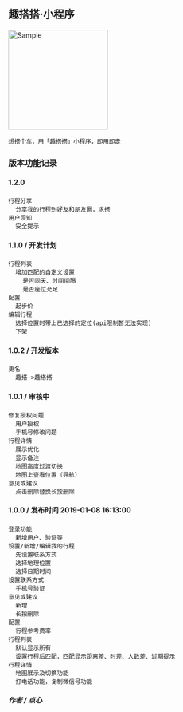 ## 趣搭搭·小程序
<img src="https://img.6h5.cn/quda/logo/qada-xxc-qrcode.jpg" alt="Sample"  width="200">

```
想搭个车，用「趣搭搭」小程序，即用即走
```


### 版本功能记录

#### 1.2.0
```
行程分享
  分享我的行程到好友和朋友圈，求搭
用户须知
  安全提示
```

#### 1.1.0 / 开发计划
```
行程列表
  增加匹配的自定义设置
    是否同天、时间间隔
    是否座位充足
配置
  起步价
编辑行程
  选择位置时带上已选择的定位(api限制暂无法实现)
  下架
```

#### 1.0.2 / 开发版本
```
更名
  趣搭->趣搭搭
```

#### 1.0.1 / 审核中
```
修复授权问题
  用户授权
  手机号修改问题
行程详情
  展示优化
  显示备注
  地图高度过渡切换
  地图上查看位置（导航）
意见或建议
  点击删除替换长按删除
```

#### 1.0.0 / 发布时间 2019-01-08 16:13:00
```
登录功能
  新增用户、验证等
设置/新增/编辑我的行程
  先设置联系方式
  选择地理位置
  选择日期时间
设置联系方式
  手机号验证
意见或建议
  新增
  长按删除
配置
  行程参考费率
行程列表
  默认显示所有
  设置行程后匹配，匹配显示距离差、时差、人数差、过期提示
行程详情
  地图展示及切换功能
  打电话功能，复制微信号功能
```

##### 作者 / 点心